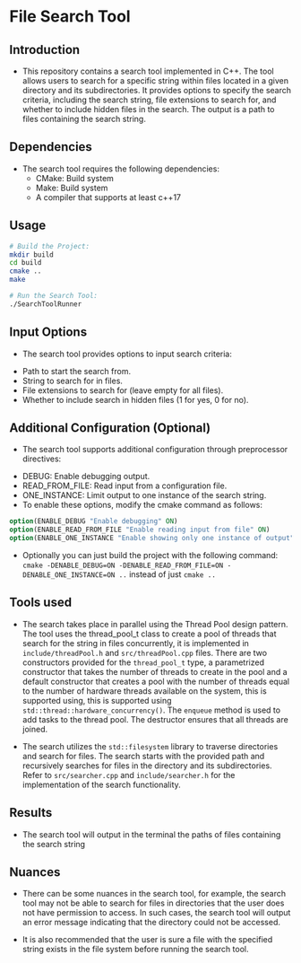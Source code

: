 # File Search Tool 

## Introduction

- This repository contains a search tool implemented in C++. The tool allows users to search for a specific string within files located in a given directory and its subdirectories. It provides options to specify the search criteria, including the search string, file extensions to search for, and whether to include hidden files in the search. The output is a path to files containing the search string.

## Dependencies

- The search tool requires the following dependencies:
    * CMake: Build system
    * Make: Build system
    * A compiler that supports at least c++17

## Usage 

```bash
# Build the Project:
mkdir build
cd build
cmake ..
make

# Run the Search Tool:
./SearchToolRunner
```

## Input Options
- The search tool provides options to input search criteria:
 * Path to start the search from.
 * String to search for in files.
 * File extensions to search for (leave empty for all files).
 * Whether to include search in hidden files (1 for yes, 0 for no).


## Additional Configuration (Optional)
- The search tool supports additional configuration through preprocessor directives:
 * DEBUG: Enable debugging output.
 * READ_FROM_FILE: Read input from a configuration file.
 * ONE_INSTANCE: Limit output to one instance of the search string.
 * To enable these options, modify the cmake command as follows:

```cmake
option(ENABLE_DEBUG "Enable debugging" ON)
option(ENABLE_READ_FROM_FILE "Enable reading input from file" ON)
option(ENABLE_ONE_INSTANCE "Enable showing only one instance of output" ON)
```

- Optionally you can just build the project with the following command: `cmake -DENABLE_DEBUG=ON -DENABLE_READ_FROM_FILE=ON -DENABLE_ONE_INSTANCE=ON ..` instead of just `cmake ..`

## Tools used 
- The search takes place in parallel using the Thread Pool design pattern. The tool uses the thread_pool_t class to create a pool of threads that search for the string in files concurrently, it is implemented in `include/threadPool.h` and `src/threadPool.cpp` files. There are two constructors provided for the `thread_pool_t` type, a parametrized constructor that takes the number of threads to create in the pool and a default constructor that creates a pool with the number of threads equal to the number of hardware threads available on the system, this is supported using, this is supported using `std::thread::hardware_concurrency()`. The `enqueue` method is used to add tasks to the thread pool. The destructor ensures that all threads are joined.

- The search utilizes the `std::filesystem` library to traverse directories and search for files. The search starts with the provided path and recursively searches for files in the directory and its subdirectories. Refer to `src/searcher.cpp` and `include/searcher.h` for the implementation of the search functionality.

## Results
- The search tool will output in the terminal the paths of files containing the search string

## Nuances
- There can be some nuances in the search tool, for example, the search tool may not be able to search for files in directories that the user does not have permission to access. In such cases, the search tool will output an error message indicating that the directory could not be accessed. 

- It is also recommended that the user is sure a file with the specified string exists in the file system before running the search tool.